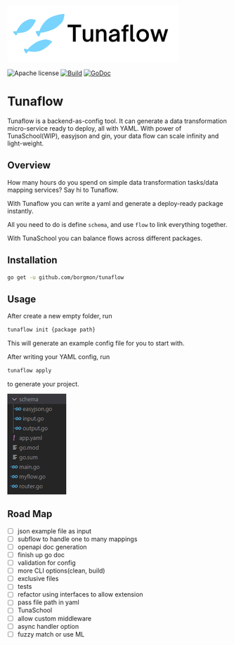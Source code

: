 ![Logo](./Tunaflow.png)

![Apache license](https://img.shields.io/badge/license-Apache-blue?style=flat-square)
[![Build](https://github.com/borgmon/tunaflow/actions/workflows/go.yml/badge.svg)](https://github.com/borgmon/tunaflow/actions/workflows/go.yml)
[![GoDoc](https://pkg.go.dev/badge/github.com/borgmon/tunaflow?status.svg)](https://pkg.go.dev/github.com/borgmon/tunaflow?tab=doc)

# Tunaflow
Tunaflow is a backend-as-config tool. It can generate a data transformation micro-service ready to deploy, all with YAML. With power of TunaSchool(WIP), easyjson and gin, your data flow can scale infinity and light-weight. 

## Overview
How many hours do you spend on simple data transformation tasks/data mapping services? Say hi to Tunaflow.

With Tunaflow you can write a yaml and generate a deploy-ready package instantly. 

All you need to do is define `schema`, and use `flow` to link everything together.

With TunaSchool you can balance flows across different packages.

## Installation
```bash
go get -u github.com/borgmon/tunaflow
```

## Usage
After create a new empty folder, run
```bash 
tunaflow init {package path}
```
This will generate an example config file for you to start with.

After writing your YAML config, run
```bash
tunaflow apply
```
to generate your project.

![Logo](./build.png)
## Road Map
- [ ] json example file as input
- [ ] subflow to handle one to many mappings
- [ ] openapi doc generation
- [ ] finish up go doc
- [ ] validation for config
- [ ] more CLI options(clean, build)
- [ ] exclusive files
- [ ] tests
- [ ] refactor using interfaces to allow extension
- [ ] pass file path in yaml
- [ ] TunaSchool
- [ ] allow custom middleware 
- [ ] async handler option
- [ ] fuzzy match or use ML
